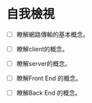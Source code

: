 # 自我檢視

* [ ] 瞭解網路傳輸的基本概念。
* [ ] 瞭解client的概念。
* [ ] 瞭解server的概念。
* [ ] 瞭解Front End 的概念。
* [ ] 瞭解Back End 的概念。



